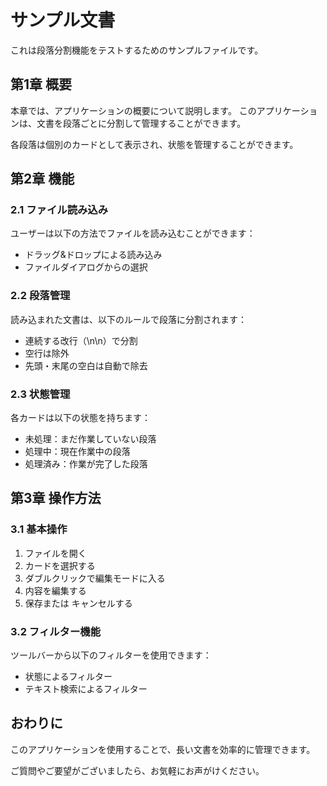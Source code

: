 # サンプル文書

これは段落分割機能をテストするためのサンプルファイルです。

## 第1章 概要

本章では、アプリケーションの概要について説明します。
このアプリケーションは、文書を段落ごとに分割して管理することができます。

各段落は個別のカードとして表示され、状態を管理することができます。

## 第2章 機能

### 2.1 ファイル読み込み

ユーザーは以下の方法でファイルを読み込むことができます：

- ドラッグ&ドロップによる読み込み
- ファイルダイアログからの選択

### 2.2 段落管理

読み込まれた文書は、以下のルールで段落に分割されます：

- 連続する改行（\n\n）で分割
- 空行は除外
- 先頭・末尾の空白は自動で除去

### 2.3 状態管理

各カードは以下の状態を持ちます：

- 未処理：まだ作業していない段落
- 処理中：現在作業中の段落  
- 処理済み：作業が完了した段落

## 第3章 操作方法

### 3.1 基本操作

1. ファイルを開く
2. カードを選択する
3. ダブルクリックで編集モードに入る
4. 内容を編集する
5. 保存または キャンセルする

### 3.2 フィルター機能

ツールバーから以下のフィルターを使用できます：

- 状態によるフィルター
- テキスト検索によるフィルター

## おわりに

このアプリケーションを使用することで、長い文書を効率的に管理できます。

ご質問やご要望がございましたら、お気軽にお声がけください。